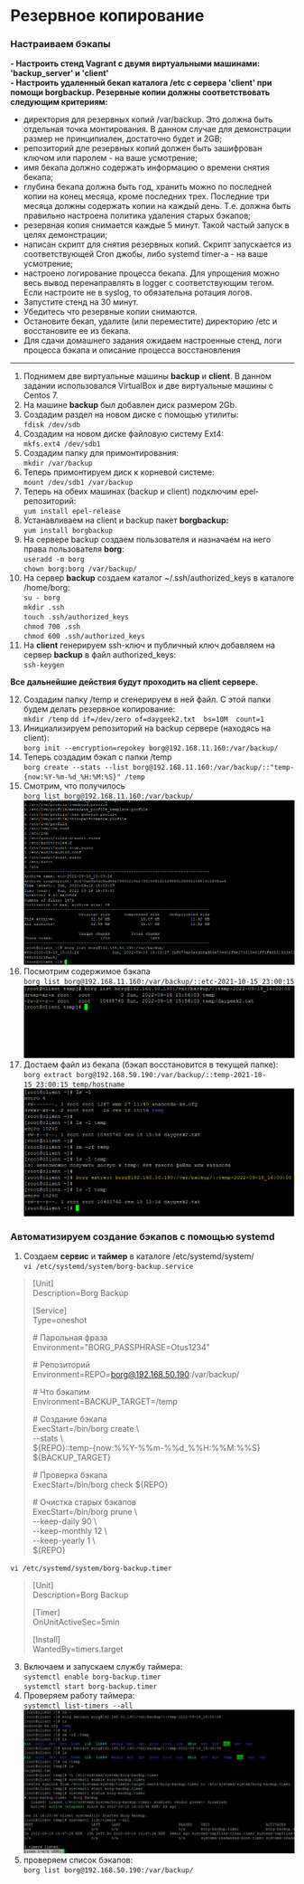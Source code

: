 # Резервное копирование
### Настраиваем бэкапы  

**\- Настроить стенд Vagrant с двумя виртуальными машинами: 'backup_server' и 'client'**  
**\- Настроить удаленный бекап каталога /etc c сервера 'client' при помощи borgbackup. Резервные копии должны соответствовать следующим критериям:**  
- директория для резервных копий /var/backup. Это должна быть отдельная точка монтирования. В данном случае для демонстрации размер не принципиален, достаточно будет и 2GB;  
- репозиторий дле резервных копий должен быть зашифрован ключом или паролем - на ваше усмотрение;
- имя бекапа должно содержать информацию о времени снятия бекапа;
- глубина бекапа должна быть год, хранить можно по последней копии на конец месяца, кроме последних трех. Последние три месяца должны содержать копии на каждый день. Т.е. должна быть правильно настроена политика удаления старых бэкапов;
- резервная копия снимается каждые 5 минут. Такой частый запуск в целях демонстрации;
- написан скрипт для снятия резервных копий. Скрипт запускается из соответствующей Cron джобы, либо systemd timer-а - на ваше усмотрение;
- настроено логирование процесса бекапа. Для упрощения можно весь вывод перенаправлять в logger с соответствующим тегом. Если настроите не в syslog, то обязательна ротация логов.
- Запустите стенд на 30 минут.
- Убедитесь что резервные копии снимаются.
- Остановите бекап, удалите (или переместите) директорию /etc и восстановите ее из бекапа.
- Для сдачи домашнего задания ожидаем настроенные стенд, логи процесса бэкапа и описание процесса восстановления  

---
1. Поднимем две виртуальные машины **backup** и **client**. В данном задании использовался VirtualBox и две виртуальные машины с Centos 7.  
2. На машине **backup** был добавлен диск размером 2Gb.  
3. Создадим раздел на новом диске с помощью утилиты:  
`fdisk /dev/sdb`  
4. Создадим на новом диске файловую систему Ext4:  
`mkfs.ext4 /dev/sdb1`  
5. Создадим папку для примонтирования:  
`mkdir /var/backup`  
6. Теперь примонтируем диск к корневой системе:  
`mount /dev/sdb1 /var/backup`  
7. Теперь на обеих машинах (backup и client) подключим epel-репозиторий:  
`yum install epel-release`  
8. Устанавливаем на client и backup пакет **borgbackup:**  
`yum install borgbackup`  
9. На сервере backup создаем пользователя и назначаем на него права пользователя **borg**:  
`useradd -m borg`  
`chown borg:borg /var/backup/`  
10. На сервер **backup** создаем каталог ~/.ssh/authorized_keys в каталоге /home/borg:  
`su - borg`  
`mkdir .ssh`  
`touch .ssh/authorized_keys`  
`chmod 700 .ssh`  
`chmod 600 .ssh/authorized_keys`  
11. На **client** генерируем ssh-ключ и публичный ключ добавляем на сервер **backup** в файл authorized_keys:  
`ssh-keygen`  

**Все дальнейшие действия будут проходить на client сервере.**  

12. Создадим папку /temp и сгенерируем в ней файл. С этой папки будем делать резервное копирование:  
`mkdir /temp`
`dd if=/dev/zero of=daygeek2.txt  bs=10M  count=1`  
13. Инициализируем репозиторий на backup сервере (находясь на client):  
`borg init --encryption=repokey borg@192.168.11.160:/var/backup/`  
13. Теперь создадим бэкап с папки /temp  
`borg create --stats --list borg@192.168.11.160:/var/backup/::"temp-{now:%Y-%m-%d_%H:%M:%S}" /temp`  
14. Смотрим, что получилось  
`borg list borg@192.168.11.160:/var/backup/`  
![](https://github.com/remizovk/backup/blob/23ccf5f4be826bf060d3b16dd4c4a446ad2591f2/screenshots/02_%D0%BF%D1%80%D0%BE%D0%B2%D0%B5%D1%80%D0%BA%D0%B0%20%D1%81%D0%BE%D0%B7%D0%B4%D0%B0%D0%BD%D0%B8%D1%8F%20%D0%B1%D1%8D%D0%BA%D0%B0%D0%BF%D0%B0.PNG)  
15. Посмотрим содержимое бэкапа  
`borg list borg@192.168.11.160:/var/backup/::etc-2021-10-15_23:00:15`  
![](https://github.com/remizovk/backup/blob/23ccf5f4be826bf060d3b16dd4c4a446ad2591f2/screenshots/03_%D1%81%D0%BC%D0%BE%D1%82%D1%80%D0%B8%D0%BC%20%D1%81%D0%BE%D0%B4%D0%B5%D1%80%D0%B6%D0%B8%D0%BC%D0%BE%D0%B5%20%D0%B0%D1%80%D1%85%D0%B8%D0%B2%D0%B0.PNG)  
16. Достаем файл из бекапа (бэкап восстановится в текущей папке):  
`borg extract borg@192.168.50.190:/var/backup/::temp-2021-10-15_23:00:15 temp/hostname`  
![](https://github.com/remizovk/backup/blob/23ccf5f4be826bf060d3b16dd4c4a446ad2591f2/screenshots/04_%D0%B2%D0%BE%D1%81%D1%81%D1%82%D0%B0%D0%BD%D0%B0%D0%B2%D0%BB%D0%B8%D0%B2%D0%B0%D0%B5%D0%BC%20%D0%B0%D1%80%D1%85%D0%B8%D0%B2.PNG)  

### Автоматизируем создание бэкапов с помощью systemd  
1. Создаем **сервис** и **таймер** в каталоге /etc/systemd/system/  
`vi /etc/systemd/system/borg-backup.service`  
>[Unit]  
>Description=Borg Backup  
>
>[Service]  
>Type=oneshot  
>
>\# Парольная фраза  
>Environment="BORG_PASSPHRASE=Otus1234"  
>
>\# Репозиторий  
>Environment=REPO=borg@192.168.50.190:/var/backup/  
>
>\# Что бэкапим  
>Environment=BACKUP_TARGET=/temp  
>
>\# Создание бэкапа  
>ExecStart=/bin/borg create \  
>--stats \  
>\${REPO}::temp-{now:%%Y-%%m-%%d_%%H:%%M:%%S} ${BACKUP_TARGET}  
>
>\# Проверка бэкапа  
>ExecStart=/bin/borg check ${REPO}  
>
>\# Очистка старых бэкапов  
>ExecStart=/bin/borg prune \  
>--keep-daily 90 \  
>--keep-monthly 12 \  
>--keep-yearly 1 \  
>\${REPO}  

`vi /etc/systemd/system/borg-backup.timer`  
>[Unit]  
>Description=Borg Backup  
>
>[Timer]  
>OnUnitActiveSec=5min  
>
>[Install]  
>WantedBy=timers.target  

3. Включаем и запускаем службу таймера:  
`systemctl enable borg-backup.timer`  
`systemctl start borg-backup.timer`  
4. Проверяем работу таймера:  
`systemctl list-timers --all`  
![](https://github.com/remizovk/backup/blob/23ccf5f4be826bf060d3b16dd4c4a446ad2591f2/screenshots/05_%D0%BF%D1%80%D0%BE%D0%B2%D0%B5%D1%80%D0%BA%D0%B0%20%D1%80%D0%B0%D0%B1%D0%BE%D1%82%D1%8B%20%D1%82%D0%B0%D0%B9%D0%BC%D0%B5%D1%80%D0%B0.PNG)  
5. проверяем список бэкапов:  
`borg list borg@192.168.50.190:/var/backup/`  
